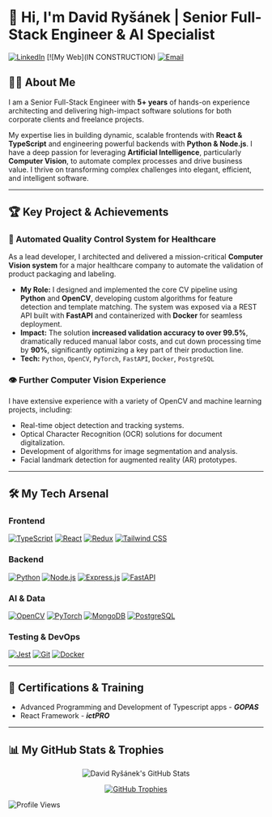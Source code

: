 # 👋 Hi, I'm David Ryšánek | Senior Full-Stack Engineer & AI Specialist

[![LinkedIn](https://img.shields.io/badge/-LinkedIn-0A66C2?style=for-the-badge&logo=linkedin&logoColor=white)](https://www.linkedin.com/in/david-ry%C5%A1%C3%A1nek-aa088a20a/)
[![My Web](IN CONSTRUCTION)
[![Email](https://img.shields.io/badge/-Contact%20Me-D14836?style=for-the-badge&logo=gmail&logoColor=white)](mailto:rysanek.david.3@gmail.com)

## 👨‍💻 About Me

I am a Senior Full-Stack Engineer with **5+ years** of hands-on experience architecting and delivering high-impact software solutions for both corporate clients and freelance projects.

My expertise lies in building dynamic, scalable frontends with **React & TypeScript** and engineering powerful backends with **Python & Node.js**. I have a deep passion for leveraging **Artificial Intelligence**, particularly **Computer Vision**, to automate complex processes and drive business value. I thrive on transforming complex challenges into elegant, efficient, and intelligent software.

---

## 🏆 Key Project & Achievements

### 🤖 Automated Quality Control System for Healthcare
As a lead developer, I architected and delivered a mission-critical **Computer Vision system** for a major healthcare company to automate the validation of product packaging and labeling.

* **My Role:** I designed and implemented the core CV pipeline using **Python** and **OpenCV**, developing custom algorithms for feature detection and template matching. The system was exposed via a REST API built with **FastAPI** and containerized with **Docker** for seamless deployment.
* **Impact:** The solution **increased validation accuracy to over 99.5%**, dramatically reduced manual labor costs, and cut down processing time by **90%**, significantly optimizing a key part of their production line.
* **Tech:** `Python`, `OpenCV`, `PyTorch`, `FastAPI`, `Docker`, `PostgreSQL`

### 👁️ Further Computer Vision Experience
I have extensive experience with a variety of OpenCV and machine learning projects, including:
-   Real-time object detection and tracking systems.
-   Optical Character Recognition (OCR) solutions for document digitalization.
-   Development of algorithms for image segmentation and analysis.
-   Facial landmark detection for augmented reality (AR) prototypes.

---

## 🛠️ My Tech Arsenal

### Frontend
<p>
    <a href="https://www.typescriptlang.org/"><img alt="TypeScript" src="https://img.shields.io/badge/TypeScript-3178C6?style=for-the-badge&logo=typescript&logoColor=white"></a>
    <a href="https://reactjs.org/"><img alt="React" src="https://img.shields.io/badge/React-61DAFB?style=for-the-badge&logo=react&logoColor=black"></a>
    <a href="https://redux.js.org/"><img alt="Redux" src="https://img.shields.io/badge/Redux-764ABC?style=for-the-badge&logo=redux&logoColor=white"></a>
    <a href="https://tailwindcss.com/"><img alt="Tailwind CSS" src="https://img.shields.io/badge/Tailwind_CSS-06B6D4?style=for-the-badge&logo=tailwindcss&logoColor=white"></a>
</p>

### Backend
<p>
    <a href="https://www.python.org/"><img alt="Python" src="https://img.shields.io/badge/Python-3776AB?style=for-the-badge&logo=python&logoColor=white"></a>
    <a href="https://nodejs.org/"><img alt="Node.js" src="https://img.shields.io/badge/Node.js-339933?style=for-the-badge&logo=nodedotjs&logoColor=white"></a>
    <a href="https://expressjs.com/"><img alt="Express.js" src="https://img.shields.io/badge/Express.js-000000?style=for-the-badge&logo=express&logoColor=white"></a>
    <a href="https://fastapi.tiangolo.com/"><img alt="FastAPI" src="https://img.shields.io/badge/FastAPI-009688?style=for-the-badge&logo=fastapi&logoColor=white"></a>
</p>

### AI & Data
<p>
    <a href="https://opencv.org/"><img alt="OpenCV" src="https://img.shields.io/badge/OpenCV-5C3EE8?style=for-the-badge&logo=opencv&logoColor=white"></a>
    <a href="https://pytorch.org/"><img alt="PyTorch" src="https://img.shields.io/badge/PyTorch-EE4C2C?style=for-the-badge&logo=pytorch&logoColor=white"></a>
    <a href="https://www.mongodb.com/"><img alt="MongoDB" src="https://img.shields.io/badge/MongoDB-47A248?style=for-the-badge&logo=mongodb&logoColor=white"></a>
    <a href="https://www.postgresql.org/"><img alt="PostgreSQL" src="https://img.shields.io/badge/PostgreSQL-4169E1?style=for-the-badge&logo=postgresql&logoColor=white"></a>
</p>

### Testing & DevOps
<p>
    <a href="https://jestjs.io/"><img alt="Jest" src="https://img.shields.io/badge/Jest-C21325?style=for-the-badge&logo=jest&logoColor=white"></a>
    <a href="https://git-scm.com/"><img alt="Git" src="https://img.shields.io/badge/Git-F05032?style=for-the-badge&logo=git&logoColor=white"></a>
    <a href="https://www.docker.com/"><img alt="Docker" src="https://img.shields.io/badge/Docker-2496ED?style=for-the-badge&logo=docker&logoColor=white"></a>
</p>

---

## 🏅 Certifications & Training

-   Advanced Programming and Development of Typescript apps - ***GOPAS***
-   React Framework - ***ictPRO***

---

## 📊 My GitHub Stats & Trophies

<p align="center">
  <img src="https://github-readme-stats.vercel.app/api?username=RysanekDavid&show_icons=true&hide_border=false&title_color=ff652f&icon_color=FFE400&bg_color=09131B&text_color=ffffff&border_color=0c1a25" alt="David Ryšánek's GitHub Stats" />
</p>
<p align="center">
  <a href="https://github.com/ryo-ma/github-profile-trophy">
    <img src="https://github-profile-trophy.vercel.app/?username=RysanekDavid&theme=onedark&column=7" alt="GitHub Trophies" />
  </a>
</p>

![Profile Views](https://komarev.com/ghpvc/?username=RysanekDavid&style=for-the-badge)
